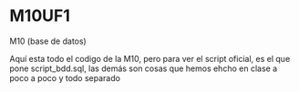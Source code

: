 # M10UF1
M10 (base de datos)

Aquí esta todo el codigo de la M10, pero para ver el script oficial, es el que pone script_bdd.sql, las demás son cosas que hemos ehcho en clase a poco a poco y todo separado
